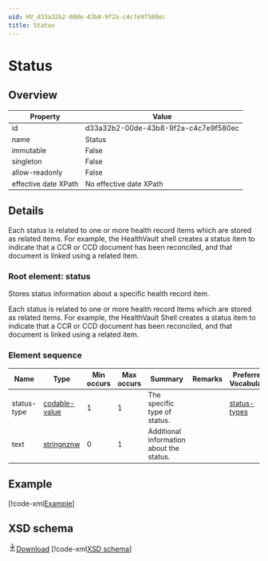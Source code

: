 ```yaml
---
uid: HV_d33a32b2-00de-43b8-9f2a-c4c7e9f580ec
title: Status
---
```


# Status

## Overview

Property|Value
---|---
id|d33a32b2-00de-43b8-9f2a-c4c7e9f580ec
name|Status
immutable|False
singleton|False
allow-readonly|False
effective date XPath|No effective date XPath

## Details
Each status is related to one or more health record items which are stored as related items. For example, the HealthVault shell creates a status item to indicate that a CCR or CCD document has been reconciled, and that document is linked using a related item.

<a name='status'></a>

### Root element: status

Stores status information about a specific health record item.

Each status is related to one or more health record items which are stored as related items. For example, the HealthVault Shell creates a status item to indicate that a CCR or CCD document has been reconciled, and that document is linked using a related item.

### Element sequence

Name|Type|Min occurs|Max occurs|Summary|Remarks|Preferred Vocabulary
---|---|---|---|---|---|---
status-type|[codable-value](xref:HV_3e730686-781f-4616-aa0d-817bba8eb141#codable-value)|1|1|The specific type of status.||[status-types](xref:HV_0cffe3d9-042d-4950-bf45-8d7aeddb5e52)
text|[stringnznw](xref:HV_3e730686-781f-4616-aa0d-817bba8eb141#stringnznw)|0|1|Additional information about the status.||

## Example
[!code-xml[Example](sample-xml/d33a32b2-00de-43b8-9f2a-c4c7e9f580ec.xml)]

## XSD schema
[![Download](/healthvault/images/download.png)Download](xsd/status.xsd)
[!code-xml[XSD schema](xsd/status.xsd)]
